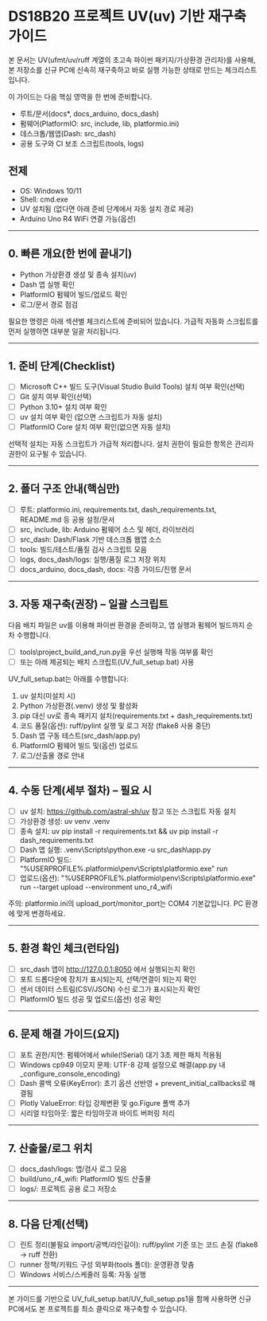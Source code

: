 # DS18B20 프로젝트 UV(uv) 기반 재구축 가이드

본 문서는 UV(ufmt/uv/ruff 계열의 초고속 파이썬 패키지/가상환경 관리자)를 사용해, 본 저장소를 신규 PC에 신속히 재구축하고 바로 실행 가능한 상태로 만드는 체크리스트입니다.

이 가이드는 다음 핵심 영역을 한 번에 준비합니다.
- 루트/문서(docs*, docs_arduino, docs_dash)
- 펌웨어(PlatformIO: src, include, lib, platformio.ini)
- 데스크톱/웹앱(Dash: src_dash)
- 공용 도구와 CI 보조 스크립트(tools, logs)

## 전제
- OS: Windows 10/11
- Shell: cmd.exe
- UV 설치됨 (없다면 아래 준비 단계에서 자동 설치 경로 제공)
- Arduino Uno R4 WiFi 연결 가능(옵션)

---

## 0. 빠른 개요(한 번에 끝내기)
- Python 가상환경 생성 및 종속 설치(uv)
- Dash 앱 실행 확인
- PlatformIO 펌웨어 빌드/업로드 확인
- 로그/문서 경로 점검

필요한 명령은 아래 섹션별 체크리스트에 준비되어 있습니다. 가급적 자동화 스크립트를 먼저 실행하면 대부분 일괄 처리됩니다.

---

## 1. 준비 단계(Checklist)
- [ ] Microsoft C++ 빌드 도구(Visual Studio Build Tools) 설치 여부 확인(선택)
- [ ] Git 설치 여부 확인(선택)
- [ ] Python 3.10+ 설치 여부 확인
- [ ] uv 설치 여부 확인 (없으면 스크립트가 자동 설치)
- [ ] PlatformIO Core 설치 여부 확인(없으면 자동 설치)

선택적 설치는 자동 스크립트가 가급적 처리합니다. 설치 권한이 필요한 항목은 관리자 권한이 요구될 수 있습니다.

---

## 2. 폴더 구조 안내(핵심만)
- [ ] 루트: platformio.ini, requirements.txt, dash_requirements.txt, README.md 등 공용 설정/문서
- [ ] src, include, lib: Arduino 펌웨어 소스 및 헤더, 라이브러리
- [ ] src_dash: Dash/Flask 기반 데스크톱 웹앱 소스
- [ ] tools: 빌드/테스트/품질 검사 스크립트 모음
- [ ] logs, docs_dash/logs: 실행/품질 로그 저장 위치
- [ ] docs_arduino, docs_dash, docs: 각종 가이드/진행 문서

---

## 3. 자동 재구축(권장) – 일괄 스크립트
다음 배치 파일은 uv를 이용해 파이썬 환경을 준비하고, 앱 실행과 펌웨어 빌드까지 순차 수행합니다.

- [ ] tools\project_build_and_run.py을 우선 실행해 작동 여부를 확인
- [ ] 또는 아래 제공되는 배치 스크립트(UV_full_setup.bat) 사용

UV_full_setup.bat는 아래를 수행합니다:
1) uv 설치(미설치 시)
2) Python 가상환경(.venv) 생성 및 활성화
3) pip 대신 uv로 종속 패키지 설치(requirements.txt + dash_requirements.txt)
4) 코드 품질(옵션): ruff/pylint 실행 및 로그 저장 (flake8 사용 중단)
5) Dash 앱 구동 테스트(src_dash/app.py)
6) PlatformIO 펌웨어 빌드 및(옵션) 업로드
7) 로그/산출물 경로 안내

---

## 4. 수동 단계(세부 절차) – 필요 시
- [ ] uv 설치: https://github.com/astral-sh/uv 참고 또는 스크립트 자동 설치
- [ ] 가상환경 생성: uv venv .venv
- [ ] 종속 설치: uv pip install -r requirements.txt && uv pip install -r dash_requirements.txt
- [ ] Dash 앱 실행: .venv\Scripts\python.exe -u src_dash\app.py
- [ ] PlatformIO 빌드: "%USERPROFILE%\.platformio\penv\Scripts\platformio.exe" run
- [ ] 업로드(옵션): "%USERPROFILE%\.platformio\penv\Scripts\platformio.exe" run --target upload --environment uno_r4_wifi

주의: platformio.ini의 upload_port/monitor_port는 COM4 기본값입니다. PC 환경에 맞게 변경하세요.

---

## 5. 환경 확인 체크(런타임)
- [ ] src_dash 앱이 http://127.0.0.1:8050 에서 실행되는지 확인
- [ ] 포트 드롭다운에 장치가 표시되는지, 선택/연결이 되는지 확인
- [ ] 센서 데이터 스트림(CSV/JSON) 수신 로그가 표시되는지 확인
- [ ] PlatformIO 빌드 성공 및 업로드(옵션) 성공 확인

---

## 6. 문제 해결 가이드(요지)
- [ ] 포트 권한/지연: 펌웨어에서 while(!Serial) 대기 3초 제한 패치 적용됨
- [ ] Windows cp949 이모지 문제: UTF-8 강제 설정으로 해결(app.py 내 _configure_console_encoding)
- [ ] Dash 콜백 오류(KeyError): 초기 옵션 선반영 + prevent_initial_callbacks로 해결됨
- [ ] Plotly ValueError: 타입 강제변환 및 go.Figure 폴백 추가
- [ ] 시리얼 타임아웃: 짧은 타임아웃과 바이트 버퍼링 처리

---

## 7. 산출물/로그 위치
- [ ] docs_dash/logs: 앱/검사 로그 모음
- [ ] build/uno_r4_wifi: PlatformIO 빌드 산출물
- [ ] logs/: 프로젝트 공용 로그 저장소

---

## 8. 다음 단계(선택)
- [ ] 린트 정리(불필요 import/공백/라인길이): ruff/pylint 기준 또는 코드 손질 (flake8 → ruff 전환)
- [ ] runner 정책/키워드 구성 외부화(tools 폴더): 운영환경 맞춤
- [ ] Windows 서비스/스케줄러 등록: 자동 실행

---

본 가이드를 기반으로 UV_full_setup.bat/UV_full_setup.ps1을 함께 사용하면 신규 PC에서도 본 프로젝트를 최소 클릭으로 재구축할 수 있습니다.
